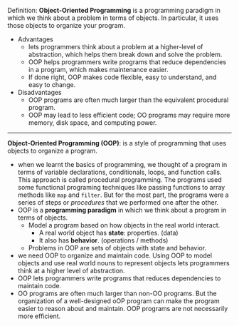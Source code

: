 Definition: **Object-Oriented Programming** is a programming paradigm in which we think about a problem in terms of objects. In particular, it uses those objects to organize your program.

- Advantages
  - lets programmers think about a problem at a higher-level of abstraction, which helps them break down and solve the problem.
  - OOP helps programmers write programs that reduce dependencies in a program, which makes maintenance easier. 
  - If done right, OOP makes code flexible, easy to understand, and easy to change. 
- Disadvantages
  - OOP programs are often much larger than the equivalent procedural program. 
  - OOP may lead to less efficient code; OO programs may require more memory, disk space, and computing power.

------

**Object-Oriented Programming (OOP)**: is a style of programming that uses objects to organize a program. 

- when we learnt the basics of programming, we thought of a program in terms of variable declarations, conditionals, loops, and function calls. This approach is called procedural programming. The programs used some functional programing techniques like passing functions to array methods like `map` and `filter`. But for the most part, the programs were a series of steps or *procedures* that we performed one after the other. 
- OOP is a **programming paradigm** in which we think about a program in terms of objects.
  - Model a program based on how objects in the real world interact. 
    - A real world object has **state**: properties. (data)
    - It also has **behavior**. (operations / methods)
  - Problems in OOP are sets of objects with state and behavior. 
- we need OOP to organize and maintain code. Using OOP to model objects and use real world nouns to represent objects lets programmers think at a higher level of abstraction. 
- OOP lets programmers write programs that reduces dependencies to maintain code. 
- OO programs are often much larger than non-OO programs. But the organization of a well-designed oOP program can make the program easier to reason about and maintain. OOP programs are not necessarily more efficient. 

